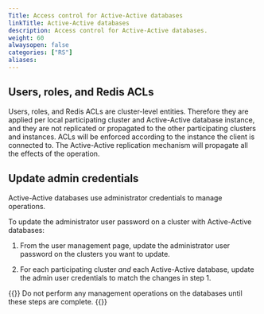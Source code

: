 ```yaml
---
Title: Access control for Active-Active databases
linkTitle: Active-Active databases
description: Access control for Active-Active databases.
weight: 60
alwaysopen: false
categories: ["RS"]
aliases: 
---
```


## Users, roles, and Redis ACLs

Users, roles, and Redis ACLs are cluster-level entities. Therefore they are applied per local participating cluster and Active-Active database instance, and they are not replicated or propagated to the other participating clusters and instances.
ACLs will be enforced according to the instance the client is connected to. The Active-Active replication mechanism will propagate all the effects of the operation.

## Update admin credentials

Active-Active databases use administrator credentials to manage operations.

To update the administrator user password on a cluster with Active-Active databases:

1. From the user management page, update the administrator user password on the clusters you want to update.

1. For each participating cluster _and_ each Active-Active database, update the admin user credentials to match the changes in step 1. 

{{<warning>}}
Do not perform any management operations on the databases until these steps are complete.
{{</warning>}}
